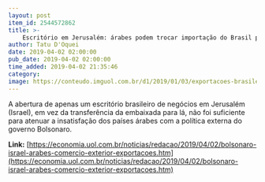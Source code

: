 ```yaml
---
layout: post
item_id: 2544572862
title: >-
    Escritório em Jerusalém: árabes podem trocar importação do Brasil por Índia
author: Tatu D'Oquei
date: 2019-04-02 02:00:00
pub_date: 2019-04-02 02:00:00
time_added: 2019-04-02 21:35:46
category: 
image: https://conteudo.imguol.com.br/d1/2019/01/03/exportacoes-brasileiras-de-carne-de-frango-1546546944938_750x421.png
---
```


A abertura de apenas um escritório brasileiro de negócios em Jerusalém (Israel), em vez da transferência da embaixada para lá, não foi suficiente para atenuar a insatisfação dos países árabes com a política externa do governo Bolsonaro.

**Link:** [https://economia.uol.com.br/noticias/redacao/2019/04/02/bolsonaro-israel-arabes-comercio-exterior-exportacoes.htm](https://economia.uol.com.br/noticias/redacao/2019/04/02/bolsonaro-israel-arabes-comercio-exterior-exportacoes.htm)

